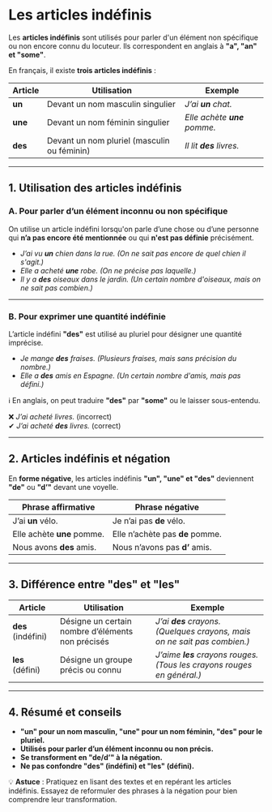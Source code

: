 # Les articles indéfinis

Les **articles indéfinis** sont utilisés pour parler d'un élément non spécifique ou non encore connu du locuteur. Ils correspondent en anglais à **"a", "an" et "some"**.  

En français, il existe **trois articles indéfinis** :  

| **Article** | **Utilisation** | **Exemple** |  
|------------|---------------|------------|  
| **un** | Devant un nom masculin singulier | *J’ai **un** chat.* |  
| **une** | Devant un nom féminin singulier | *Elle achète **une** pomme.* |  
| **des** | Devant un nom pluriel (masculin ou féminin) | *Il lit **des** livres.* |  

---

## **1. Utilisation des articles indéfinis**  

### **A. Pour parler d’un élément inconnu ou non spécifique**  
On utilise un article indéfini lorsqu'on parle d’une chose ou d’une personne qui **n’a pas encore été mentionnée** ou qui **n'est pas définie** précisément.  

- *J’ai vu **un** chien dans la rue.* *(On ne sait pas encore de quel chien il s'agit.)*  
- *Elle a acheté **une** robe.* *(On ne précise pas laquelle.)*  
- *Il y a **des** oiseaux dans le jardin.* *(Un certain nombre d'oiseaux, mais on ne sait pas combien.)*  

---

### **B. Pour exprimer une quantité indéfinie**  
L’article indéfini **"des"** est utilisé au pluriel pour désigner une quantité imprécise.  

- *Je mange **des** fraises.* *(Plusieurs fraises, mais sans précision du nombre.)*  
- *Elle a **des** amis en Espagne.* *(Un certain nombre d'amis, mais pas défini.)*  

ℹ En anglais, on peut traduire **"des"** par **"some"** ou le laisser sous-entendu.  

❌ *J’ai acheté livres.* (incorrect)  
✔ *J’ai acheté **des** livres.* (correct)  

---

## **2. Articles indéfinis et négation**  

En **forme négative**, les articles indéfinis **"un", "une" et "des"** deviennent **"de"** ou **"d’"** devant une voyelle.  

| **Phrase affirmative** | **Phrase négative** |  
|----------------------|--------------------|  
| J’ai **un** vélo. | Je n’ai pas **de** vélo. |  
| Elle achète **une** pomme. | Elle n’achète pas **de** pomme. |  
| Nous avons **des** amis. | Nous n’avons pas **d’** amis. |  

---

## **3. Différence entre "des" et "les"**  

| **Article** | **Utilisation** | **Exemple** |  
|------------|---------------|------------|  
| **des** (indéfini) | Désigne un certain nombre d’éléments non précisés | *J’ai **des** crayons.* *(Quelques crayons, mais on ne sait pas combien.)* |  
| **les** (défini) | Désigne un groupe précis ou connu | *J’aime **les** crayons rouges.* *(Tous les crayons rouges en général.)* |  

---

## **4. Résumé et conseils**  

- **"un" pour un nom masculin, "une" pour un nom féminin, "des" pour le pluriel.**  
- **Utilisés pour parler d’un élément inconnu ou non précis.**  
- **Se transforment en "de/d’" à la négation.**  
- **Ne pas confondre "des" (indéfini) et "les" (défini).**  

💡 **Astuce** : Pratiquez en lisant des textes et en repérant les articles indéfinis. Essayez de reformuler des phrases à la négation pour bien comprendre leur transformation.
